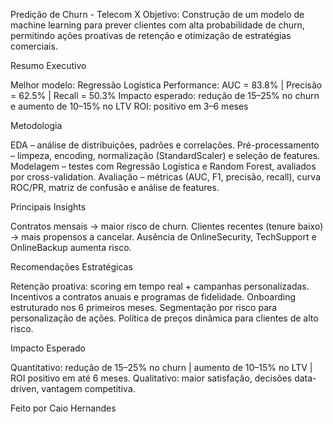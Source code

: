 Predição de Churn - Telecom X
Objetivo:
Construção de um modelo de machine learning para prever clientes com alta probabilidade de churn, permitindo ações proativas de retenção e otimização de estratégias comerciais.

Resumo Executivo

Melhor modelo: Regressão Logística
Performance: AUC = 83.8% | Precisão = 62.5% | Recall = 50.3%
Impacto esperado: redução de 15–25% no churn e aumento de 10–15% no LTV
ROI: positivo em 3–6 meses

 Metodologia

EDA – análise de distribuições, padrões e correlações.
Pré-processamento – limpeza, encoding, normalização (StandardScaler) e seleção de features.
Modelagem – testes com Regressão Logística e Random Forest, avaliados por cross-validation.
Avaliação – métricas (AUC, F1, precisão, recall), curva ROC/PR, matriz de confusão e análise de features.

Principais Insights

Contratos mensais → maior risco de churn.
Clientes recentes (tenure baixo) → mais propensos a cancelar.
Ausência de OnlineSecurity, TechSupport e OnlineBackup aumenta risco.

Recomendações Estratégicas

Retenção proativa: scoring em tempo real + campanhas personalizadas.
Incentivos a contratos anuais e programas de fidelidade.
Onboarding estruturado nos 6 primeiros meses.
Segmentação por risco para personalização de ações.
Política de preços dinâmica para clientes de alto risco.

 Impacto Esperado

Quantitativo: redução de 15–25% no churn | aumento de 10–15% no LTV | ROI positivo em até 6 meses.
Qualitativo: maior satisfação, decisões data-driven, vantagem competitiva.

Feito por Caio Hernandes
